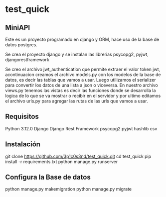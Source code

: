 # test_quick

## MiniAPI

Este es un proyecto programado en django y ORM, hace uso de la base de datos postgres.

Se crea el proyecto django y se instalan las librerias psycopg2, pyjwt, djangorestframework

Se creo el archivo jwt_authentication que permite extraer el valor token jwt, acontinuacion creamos el archivo models.py con los modelos de la base de datos, es decir las tablas que vamos a usar. Luego utilizamos el serializer para convertir los datos de una lista a json o viceversa. En nuestro archivo views.py tenemos las vistas es decir las funciones donde se desarrolla la logica de lo que se va mostrar o recibir en el servidor y por ultimo editamos el archivo urls.py para agregar las rutas de las urls que vamos a usar.


## Requisitos

Python 3.12.0
Django
Django Rest Framework
psycopg2
pyjwt
hashlib
csv



## Instalación

git clone  https://github.com/3p1c0s3nd/test_quick.git
cd test_quick
pip install -r requirements.txt
python manage.py runserver


## Configura la Base de datos
python manage.py makemigration
python manage.py migrate


